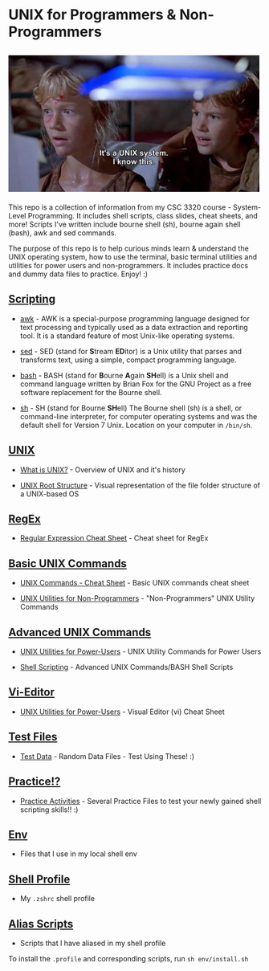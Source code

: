 # UNIX for Programmers & Non-Programmers
## ![jurassic-park-unix](img/its-a-unix-system.jpg)

This repo is a collection of information from my CSC 3320 course - System-Level Programming. It includes shell scripts, class slides, cheat sheets, and more! Scripts I've written include bourne shell (sh), bourne again shell (bash), awk and sed commands.

The purpose of this repo is to help curious minds learn & understand the UNIX operating system, how to use the terminal, basic terminal utilities and utilities for power users and non-programmers. It includes practice docs and dummy data files to practice. Enjoy! :)

## [Scripting](practice/scripting/)

* [awk](practice/scripting/awk) - AWK is a special-purpose programming language designed for text processing and typically used as a data extraction and reporting tool. It is a standard feature of most Unix-like operating systems.

* [sed](practice/scripting/sed) - SED (stand for **S**tream **ED**itor) is a Unix utility that parses and transforms text, using a simple, compact programming language. 

* [bash](practice/scripting/bash) - BASH (stand for **B**ourne **A**gain **SH**ell) is a Unix shell and command language written by Brian Fox for the GNU Project as a free software replacement for the Bourne shell.

* [sh](practice/scripting/sh) - SH (stand for Bourne **SH**ell) The Bourne shell (sh) is a shell, or command-line interpreter, for computer operating systems and was the default shell for Version 7 Unix. Location on your computer in ```/bin/sh```.

## [UNIX](slides/UNIX/)

* [What is UNIX?](slides/UNIX/What-is-UNIX.pdf) - Overview of UNIX and it's history

* [UNIX Root Structure](slides/UNIX/UNIX-Root-structure.pdf) - Visual representation of the file folder structure of a UNIX-based OS

## [RegEx](slides/RegEx/)

* [Regular Expression Cheat Sheet](slides/RegEx/Regular-Expression.pdf) - Cheat sheet for RegEx

## [Basic UNIX Commands](slides/Basic-UNIX/)

* [UNIX Commands - Cheat Sheet](slides/Basic-UNIX/UNIX-commands-cheatsheet.pdf) - Basic UNIX commands cheat sheet

* [UNIX Utilities for Non-Programmers](slides/Basic-UNIX/UNIX-Utilities-for-non-programmers.pdf) - "Non-Programmers" UNIX Utility Commands
 
 ## [Advanced UNIX Commands](slides/Advanced-UNIX/)

* [UNIX Utilities for Power-Users](slides/Advanced-UNIX/UNIX-Utilities-for-Power-Users.pdf) - UNIX Utility Commands for Power Users

* [Shell Scripting](slides/Advanced-UNIX/UNIX-practice/scripting.pdf) - Advanced UNIX Commands/BASH Shell Scripts

 ## [Vi-Editor](slides/Vi-Editor/)

* [UNIX Utilities for Power-Users](slides/Vi-Editor/vi-editor-Quick-Reference.pdf) - Visual Editor (vi) Cheat Sheet
 
## [Test Files](practice/tests)

* [Test Data](practice/tests) - Random Data Files - Test Using These! :)

## [Practice!?](practice/)

* [Practice Activities](practice/) - Several Practice Files to test your newly gained shell scripting skills!! :) 

## [Env](env/)
* Files that I use in my local shell env

## [Shell Profile](profile/.zshrc)
* My `.zshrc` shell profile

## [Alias Scripts](profile/scripts/)
* Scripts that I have aliased in my shell profile


To install the `.profile` and corresponding scripts, run `sh env/install.sh`